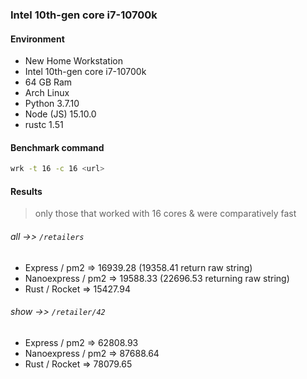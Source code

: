 ### Intel 10th-gen core i7-10700k

#### Environment

* New Home Workstation
* Intel 10th-gen core i7-10700k
* 64 GB Ram
* Arch Linux
* Python 3.7.10
* Node (JS) 15.10.0
* rustc 1.51

#### Benchmark command

```bash
wrk -t 16 -c 16 <url>
```

#### Results

> only those that worked with 16 cores & were comparatively fast

###### _all_ ->> `/retailers`

- Express / pm2 => 16939.28 (19358.41 return raw string)
- Nanoexpress / pm2 => 19588.33 (22696.53 returning raw string)
- Rust / Rocket => 15427.94

###### _show_ ->> `/retailer/42`

- Express / pm2 => 62808.93
- Nanoexpress / pm2 => 87688.64
- Rust / Rocket => 78079.65

